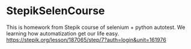 # StepikSelenCourse
This is homework from Stepik course of selenium + python autotest. We learning how automatization get our life easy.
https://stepik.org/lesson/187065/step/7?auth=login&unit=161976
